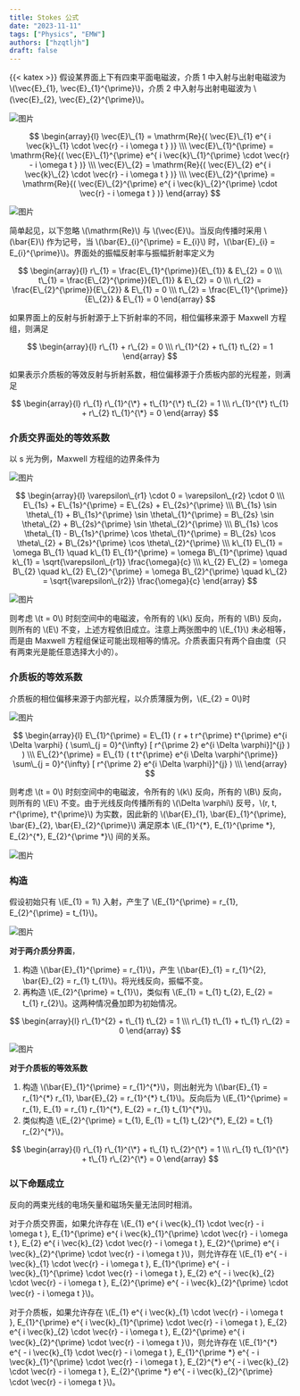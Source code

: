 ```yaml
---
title: Stokes 公式
date: "2023-11-11"
tags: ["Physics", "EMW"]
authors: ["hzqtljh"]
draft: false
---
```

{{< katex >}}
假设某界面上下有四束平面电磁波，介质 1 中入射与出射电磁波为 \\(\vec{E}\_{1}, \vec{E}\_{1}^{\prime}\\)，介质 2 中入射与出射电磁波为 \\(\vec{E}\_{2}, \vec{E}\_{2}^{\prime}\\)。

![图片](./graph/Stokes1.png)

$$
\begin{array}{l}
\vec{E}\_{1} = \mathrm{Re}{( \vec{E}\_{1} e^{ i \vec{k}\_{1} \cdot \vec{r} - i \omega t } )} \\\
\vec{E}\_{1}^{\prime} = \mathrm{Re}{( \vec{E}\_{1}^{\prime} e^{ i \vec{k}\_{1}^{\prime} \cdot \vec{r} - i \omega t } )} \\\
\vec{E}\_{2} = \mathrm{Re}{( \vec{E}\_{2} e^{ i \vec{k}\_{2} \cdot \vec{r} - i \omega t } )} \\\
\vec{E}\_{2}^{\prime} = \mathrm{Re}{( \vec{E}\_{2}^{\prime} e^{ i \vec{k}\_{2}^{\prime} \cdot \vec{r} - i \omega t } )}
\end{array}
$$

![图片](./graph/Stokes2.png)

简单起见，以下忽略 \\(\mathrm{Re}\\) 与 \\(\vec{E}\\)。当反向传播时采用 \\(\bar{E}\\) 作为记号，当 \\(\bar{E}\_{i}^{\prime} = E\_{i}\\) 时，\\(\bar{E}\_{i} = E\_{i}^{\prime}\\)。界面处的振幅反射率与振幅折射率定义为

$$
\begin{array}{l}
r\_{1} = \frac{E\_{1}^{\prime}}{E\_{1}} & E\_{2} = 0 \\\
t\_{1} = \frac{E\_{2}^{\prime}}{E\_{1}} & E\_{2} = 0 \\\
r\_{2} = \frac{E\_{2}^{\prime}}{E\_{2}} & E\_{1} = 0 \\\
t\_{2} = \frac{E\_{1}^{\prime}}{E\_{2}} & E\_{1} = 0
\end{array}
$$

如果界面上的反射与折射源于上下折射率的不同，相位偏移来源于 Maxwell 方程组，则满足

$$
\begin{array}{l}
r\_{1} + r\_{2} = 0 \\\
r\_{1}^{2} + t\_{1} t\_{2} = 1
\end{array}
$$

如果表示介质板的等效反射与折射系数，相位偏移源于介质板内部的光程差，则满足

$$
\begin{array}{l}
r\_{1} r\_{1}^{\*} + t\_{1}^{\*} t\_{2} = 1 \\\
r\_{1}^{\*} t\_{1} + r\_{2} t\_{1}^{\*} = 0
\end{array}
$$

### 介质交界面处的等效系数

以 s 光为例，Maxwell 方程组的边界条件为

![图片](./graph/Stokes3.png)

$$
\begin{array}{l}
\varepsilon\_{r1} \cdot 0 = \varepsilon\_{r2} \cdot 0 \\\
E\_{1s} + E\_{1s}^{\prime} = E\_{2s} + E\_{2s}^{\prime} \\\
B\_{1s} \sin \theta\_{1} + B\_{1s}^{\prime} \sin \theta\_{1}^{\prime} = B\_{2s} \sin \theta\_{2} + B\_{2s}^{\prime} \sin \theta\_{2}^{\prime} \\\
B\_{1s} \cos \theta\_{1} - B\_{1s}^{\prime} \cos \theta\_{1}^{\prime} = B\_{2s} \cos \theta\_{2} + B\_{2s}^{\prime} \cos \theta\_{2}^{\prime} \\\
k\_{1} E\_{1} = \omega B\_{1} \quad k\_{1} E\_{1}^{\prime} = \omega B\_{1}^{\prime} \quad k\_{1} = \sqrt{\varepsilon\_{r1}} \frac{\omega}{c} \\\
k\_{2} E\_{2} = \omega B\_{2} \quad k\_{2} E\_{2}^{\prime} = \omega B\_{2}^{\prime} \quad k\_{2} = \sqrt{\varepsilon\_{r2}} \frac{\omega}{c}
\end{array}
$$

![图片](./graph/Stokes4.png)

则考虑 \\(t = 0\\) 时刻空间中的电磁波，令所有的 \\(k\\) 反向，所有的 \\(B\\) 反向，则所有的 \\(E\\) 不变，上述方程依旧成立。注意上两张图中的 \\(E\_{1}\\) 未必相等，而是由 Maxwell 方程组保证可能出现相等的情况。介质表面只有两个自由度（只有两束光是能任意选择大小的）。

### 介质板的等效系数

介质板的相位偏移来源于内部光程，以介质薄膜为例，\\(E\_{2} = 0\\)时

![图片](./graph/Stokes5.png)

$$
\begin{array}{l}
E\_{1}^{\prime} = E\_{1} ( r + t r^{\prime} t^{\prime} e^{i \Delta \varphi} ( \sum\_{j = 0}^{\infty} [ r^{\prime 2} e^{i \Delta \varphi}]^{j} ) ) \\\
E\_{2}^{\prime} = E\_{1} ( t t^{\prime} e^{i \Delta \varphi^{\prime}} \sum\_{j = 0}^{\infty} [ r^{\prime 2} e^{i \Delta \varphi}]^{j} ) \\\
\end{array}
$$

则考虑 \\(t = 0\\) 时刻空间中的电磁波，令所有的 \\(k\\) 反向，所有的 \\(B\\) 反向，则所有的 \\(E\\) 不变。由于光线反向传播所有的 \\(\Delta \varphi\\) 反号，\\(r, t, r^{\prime}, t^{\prime}\\) 为实数，因此新的 \\(\bar{E}\_{1}, \bar{E}\_{1}^{\prime}, \bar{E}\_{2}, \bar{E}\_{2}^{\prime}\\) 满足原本 \\(E\_{1}^{\*}, E\_{1}^{\prime \*}, E\_{2}^{\*}, E\_{2}^{\prime \*}\\) 间的关系。

![图片](./graph/Stokes6.png)

### 构造

假设初始只有 \\(E\_{1} = 1\\) 入射，产生了 \\(E\_{1}^{\prime} = r\_{1}, E\_{2}^{\prime} = t\_{1}\\)。

![图片](./graph/Stokes7.png)

**对于两介质分界面**，

1. 构造 \\(\bar{E}\_{1}^{\prime} = r\_{1}\\)，产生 \\(\bar{E}\_{1} = r\_{1}^{2}, \bar{E}\_{2} = r\_{1} t\_{1}\\)。将光线反向，振幅不变。
2. 再构造 \\(E\_{2}^{\prime} = t\_{1}\\)，类似有 \\(E\_{1} = t\_{1} t\_{2}, E\_{2} = t\_{1} r\_{2}\\)。这两种情况叠加即为初始情况。

$$
\begin{array}{l}
r\_{1}^{2} + t\_{1} t\_{2} = 1 \\\
r\_{1} t\_{1} + t\_{1} r\_{2} = 0
\end{array}
$$

![图片](./graph/Stokes8.png)

**对于介质板的等效系数**

1. 构造 \\(\bar{E}\_{1}^{\prime} = r\_{1}^{\*}\\)，则出射光为 \\(\bar{E}\_{1} = r\_{1}^{\*} r\_{1}, \bar{E}\_{2} = r\_{1}^{\*} t\_{1}\\)。反向后为 \\(E\_{1}^{\prime} = r\_{1}, E\_{1} = r\_{1} r\_{1}^{\*}, E\_{2} = r\_{1} t\_{1}^{\*}\\)。
2. 类似构造 \\(E\_{2}^{\prime} = t\_{1}, E\_{1} = t\_{1} t\_{2}^{\*}, E\_{2} = t\_{1} r\_{2}^{\*}\\)。

$$
\begin{array}{l}
r\_{1} r\_{1}^{\*} + t\_{1} t\_{2}^{\*} = 1 \\\
r\_{1} t\_{1}^{\*} + t\_{1} r\_{2}^{\*} = 0
\end{array}
$$

### 以下命题成立

反向的两束光线的电场矢量和磁场矢量无法同时相消。

对于介质交界面，如果允许存在 \\(E\_{1} e^{ i \vec{k}\_{1} \cdot \vec{r} - i \omega t }, E\_{1}^{\prime} e^{ i \vec{k}\_{1}^{\prime} \cdot \vec{r} - i \omega t }, E\_{2} e^{ i \vec{k}\_{2} \cdot \vec{r} - i \omega t }, E\_{2}^{\prime} e^{ i \vec{k}\_{2}^{\prime} \cdot \vec{r} - i \omega t }\\)，则允许存在 \\(E\_{1} e^{ - i \vec{k}\_{1} \cdot \vec{r} - i \omega t }, E\_{1}^{\prime} e^{ - i \vec{k}\_{1}^{\prime} \cdot \vec{r} - i \omega t }, E\_{2} e^{ - i \vec{k}\_{2} \cdot \vec{r} - i \omega t }, E\_{2}^{\prime} e^{ - i \vec{k}\_{2}^{\prime} \cdot \vec{r} - i \omega t }\\)。

对于介质板，如果允许存在 \\(E\_{1} e^{ i \vec{k}\_{1} \cdot \vec{r} - i \omega t }, E\_{1}^{\prime} e^{ i \vec{k}\_{1}^{\prime} \cdot \vec{r} - i \omega t }, E\_{2} e^{ i \vec{k}\_{2} \cdot \vec{r} - i \omega t }, E\_{2}^{\prime} e^{ i \vec{k}\_{2}^{\prime} \cdot \vec{r} - i \omega t }\\)，则允许存在 \\(E\_{1}^{\*} e^{ - i \vec{k}\_{1} \cdot \vec{r} - i \omega t }, E\_{1}^{\prime \*} e^{ - i \vec{k}\_{1}^{\prime} \cdot \vec{r} - i \omega t }, E\_{2}^{\*} e^{ - i \vec{k}\_{2} \cdot \vec{r} - i \omega t }, E\_{2}^{\prime \*} e^{ - i \vec{k}\_{2}^{\prime} \cdot \vec{r} - i \omega t }\\)。
